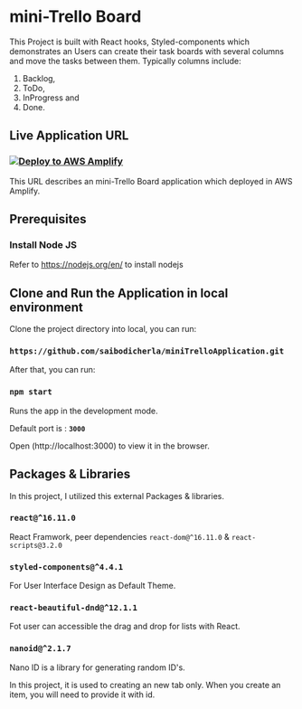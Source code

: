 # mini-Trello Board

This Project is built with React hooks, Styled-components which demonstrates an Users can create their task boards with several columns and move the tasks between them. Typically columns include: 

1. Backlog, 
2. ToDo, 
3. InProgress and 
4. Done.


## Live Application URL

### [![Deploy to AWS Amplify](https://oneclick.amplifyapp.com/button.svg)](https://master.d2u3bncmb5k6b1.amplifyapp.com/)
This URL describes an mini-Trello Board application which deployed in AWS Amplify. 

## Prerequisites

### Install Node JS
Refer to https://nodejs.org/en/ to install nodejs


## Clone and Run the Application in local environment

Clone the project directory into local, you can run:

### `https://github.com/saibodicherla/miniTrelloApplication.git`

After that, you can run:

### `npm start`

Runs the app in the development mode.<br />

Default port is : **`3000`**

Open (http://localhost:3000) to view it in the browser.


## Packages & Libraries

In this project, I utilized this external Packages & libraries.

### `react@^16.11.0`

React Framwork, peer dependencies `react-dom@^16.11.0` & `react-scripts@3.2.0`

### `styled-components@^4.4.1`

For User Interface Design as Default Theme. 

### `react-beautiful-dnd@^12.1.1`

Fot user can accessible the drag and drop for lists with React. 

### `nanoid@^2.1.7`
Nano ID is a library for generating random ID's. 

In this project, it is used to creating an new tab only.  When you create an item, you will need to provide it with id.
